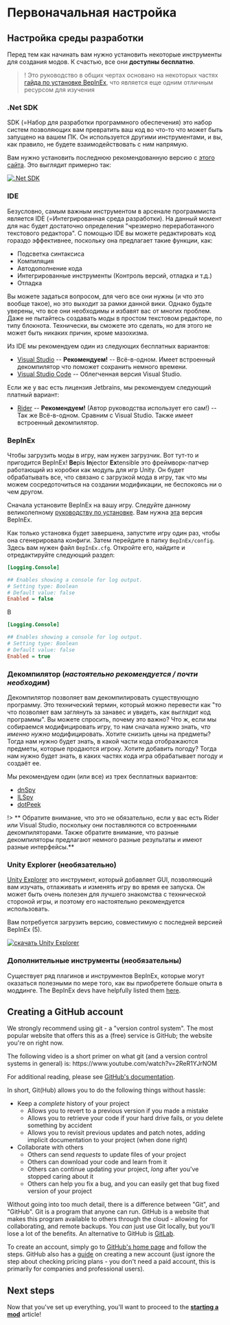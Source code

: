 # Первоначальная настройка

## Настройка среды разработки

Перед тем как начинать вам нужно установить некоторые инструменты для создания модов. К счастью, все они **доступны бесплатно**.

> ! Это руководство в общих чертах основано на некоторых частях [гайда по установке BepInEx](https://docs.bepinex.dev/articles/dev_guide/plugin_tutorial/1_setup.html), что является еще одним отличным ресурсом для изучения

### .Net SDK

SDK (=Набор для разработки программного обеспечения) это набор систем позволяющих вам превратить ваш код во что-то что может быть запущено на вашем ПК. Он используется другими инструментами, и вы, как правило, не будете взаимодействовать с ним напрямую.

Вам нужно установить последнюю рекомендованную версию с [этого сайта](https://dotnet.microsoft.com/en-us/download). Это выглядит примерно так:

[![.Net SDK](../docs/files/initial-setup/netsdkdownload.png)](https://dotnet.microsoft.com/en-us/download)

### IDE

Безусловно, самым важным инструментом в арсенале программиста является IDE (=Интегрированная среда разработки). На данный момент для нас будет достаточно определения "чрезмерно переработанного текстового редактора". С помощью IDE вы можете редактировать код гораздо эффективнее, поскольку она предлагает такие функции, как:

- Подсветка синтаксиса
- Компиляция
- Автодополнение кода
- Интегрированные инструменты (Контроль версий, отладка и т.д.)
- Отладка

Вы можете задаться вопросом, для чего все они нужны (и что это вообще такое), но это выходит за рамки данной вики. Однако будьте уверены, что все они необходимы и избавят вас от многих проблем. Даже не пытайтесь создавать моды в простом текстовом редакторе, по типу блокнота. Технически, вы сможете это сделать, но для этого не может быть никаких причин, кроме мазохизма.

Из IDE мы рекомендуем один из следующих бесплатных вариантов:

- [Visual Studio](https://visualstudio.microsoft.com/) -- **Рекомендуем!** -- Всё-в-одном. Имеет встроенный декомпилятор что поможет сохранить немного времени.
- [Visual Studio Code](https://code.visualstudio.com/) -- Облегченная версия Visual Studio.

Если же у вас есть лицензия Jetbrains, мы рекомендуем следующий платный вариант:

- [Rider](https://www.jetbrains.com/rider/) -- **Рекомендуем!** (Автор руководства использует его сам!) -- Так же Всё-в-одном. Сравним с Visual Studio. Также имеет встроенный декомпилятор.

### BepInEx

Чтобы загрузить моды в игру, нам нужен загрузчик. Вот тут-то и пригодится BepInEx! **Be**pis **In**jector **Ex**tensible это фреймворк-патчер работающий из коробки как модуль для игр Unity. Он будет обрабатывать все, что связано с загрузкой мода в игру, так что мы можем сосредоточиться на создании модификации, не беспокоясь ни о чем другом.

Сначала установите BepInEx на вашу игру. Следуйте данному великолепному [руководству по установке](https://docs.bepinex.dev/articles/user_guide/installation/index.html). Вам нужна [эта](https://github.com/BepInEx/BepInEx/releases/download/v5.4.22/BepInEx_x64_5.4.22.0.zip) версия BepInEx.

Как только установка будет завершена, запустите игру один раз, чтобы она сгенерировала конфиги. Затем перейдите в папку `BepInEx/config`. Здесь вам нужен файл `BepInEx.cfg`. Откройте его, найдите и отредактируйте следующий раздел:

```ini
[Logging.Console]

## Enables showing a console for log output.
# Setting type: Boolean
# Default value: false
Enabled = false
```

В

```ini
[Logging.Console]

## Enables showing a console for log output.
# Setting type: Boolean
# Default value: false
Enabled = true
```

### Декомпилятор (_настоятельно рекомендуется / почти необходим_)

Декомпилятор позволяет вам декомпилировать существующую программу. Это технический термин, который можно перевести как "то что позволяет вам заглянуть за занавес и увидеть, как выглядит код программы". Вы можете спросить, почему это важно? Что ж, если мы собираемся модифицировать игру, то нам сначала нужно знать, _что именно нужно_ модифицировать. Хотите снизить цены на предметы? Тогда нам нужно будет знать, в какой части кода отображаются предметы, которые продаются игроку. Хотите добавить погоду? Тогда нам нужно будет знать, в каких частях кода игра обрабатывает погоду и создаёт ее.

Мы рекомендуем один (или все) из трех бесплатных вариантов:

- [dnSpy](https://github.com/dnSpy/dnSpy)
- [ILSpy](https://github.com/icsharpcode/ILSpy)
- [dotPeek](https://www.jetbrains.com/decompiler/)

!> \*\* Обратите внимание, что это не обязательно, если у вас есть Rider или Visual Studio, поскольку они поставляются со встроенными декомпиляторами. Также обратите внимание, что разные декомпиляторы предлагают немного разные результаты и имеют разные интерфейсы.\*\*

### Unity Explorer (необязательно)

[Unity Explorer](https://github.com/sinai-dev/UnityExplorer) это инструмент, который добавляет GUI, позволяющий вам изучать, отлаживать и изменять игру во время ее запуска. Он может быть очень полезен для лучшего знакомства с технической стороной игры, и поэтому его настоятельно рекомендуется использовать.

Вам потребуется загрузить версию, совместимую с последней версией BepInEx (5).

[![скачать Unity Explorer](../docs/files/initial-setup/unityexplorerdownload.png)](https://github.com/sinai-dev/UnityExplorer/releases/latest/download/UnityExplorer.BepInEx5.Mono.zip)

### Дополнительные инструменты (необязательны)

Существует ряд плагинов и инструментов BepInEx, которые могут оказаться полезными по мере того, как вы приобретете больше опыта в моддинге. The BepInEx devs have helpfully listed them [here](https://docs.bepinex.dev/articles/dev_guide/dev_tools.html).

## Creating a GitHub account

We strongly recommend using git - a "version control system". The most popular website that offers this as a (free) service is GitHub; the website you're on right now.

The following video is a short primer on what git (and a version control systems in general) is: https\://www\.youtube.com/watch?v=2ReR1YJrNOM

For additional reading, please see [GitHub's documentation](https://docs.github.com/en/get-started/quickstart/hello-world).

In short, Git(Hub) allows you to do the following things without hassle:

- Keep a _complete_ history of your project
  - Allows you to revert to a previous version if you made a mistake
  - Allows you to retrieve your code if your hard drive fails, or you delete something by accident
  - Allows you to revisit previous updates and patch notes, adding implicit documentation to your project (when done right)
- Collaborate with others
  - Others can send _requests_ to update files of your project
  - Others can download your code and learn from it
  - Others can continue updating your project, _long_ after you've stopped caring about it
  - Others can help you fix a bug, and you can easily get that bug fixed version of your project

Without going into too much detail, there is a difference between "Git", and "GitHub". Git is a program that anyone can run. GitHub is a website that makes this program available to others through the cloud - allowing for collaborating, and remote backups. You _can_ just use Git locally, but you'll lose a lot of the benefits. An alternative to GitHub is [GitLab](https://about.gitlab.com/).

To create an account, simply go to [GitHub's home page](https://github.com/) and follow the steps. GitHub also has a [guide](https://docs.github.com/en/get-started/onboarding/getting-started-with-your-github-account) on creating a new account (just ignore the step about checking pricing plans - you don't need a paid account, this is primarily for companies and professional users).

## Next steps

Now that you've set up everything, you'll want to proceed to the **[starting a mod](starting-a-mod)** article!
